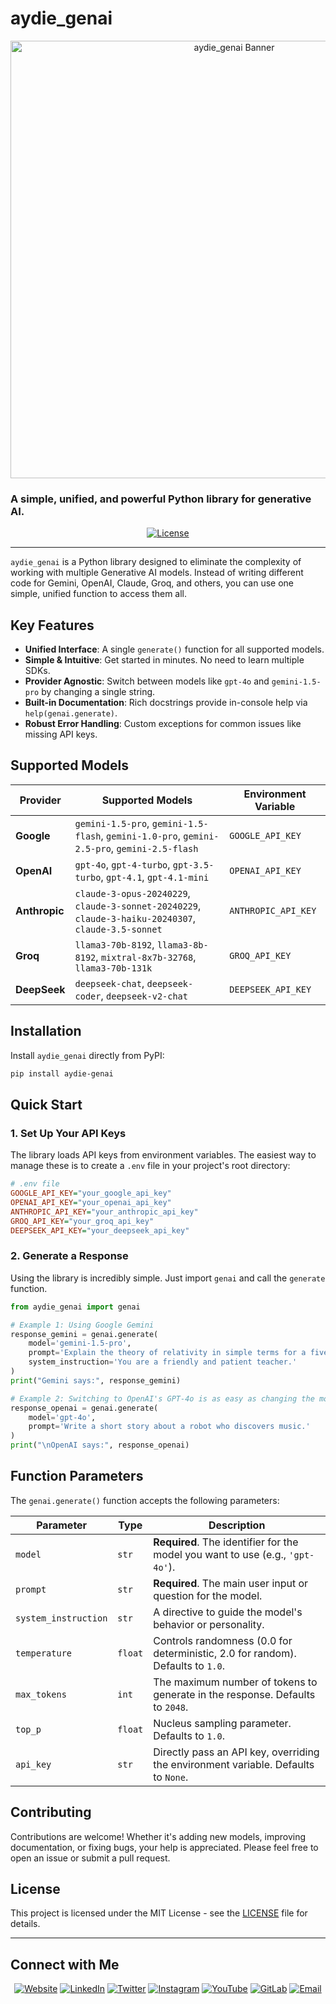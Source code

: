 # aydie_genai

<p align="center">
  <img src="https://aydie.in/banner.jpg" alt="aydie_genai Banner" width="700">
</p>

<p align="center">
  <h3><strong>A simple, unified, and powerful Python library for generative AI.</strong></h3>
</p>

<p align="center">
    <a href="https://github.com/aydie/aydie_genai/blob/main/LICENSE"><img src="https://img.shields.io/pypi/l/aydie-genai.svg?style=for-the-badge&color=lightgrey" alt="License"></a>
</p>

---

`aydie_genai` is a Python library designed to eliminate the complexity of working with multiple Generative AI models. Instead of writing different code for Gemini, OpenAI, Claude, Groq, and others, you can use one simple, unified function to access them all.

## Key Features

- **Unified Interface**: A single `generate()` function for all supported models.
- **Simple & Intuitive**: Get started in minutes. No need to learn multiple SDKs.
- **Provider Agnostic**: Switch between models like `gpt-4o` and `gemini-1.5-pro` by changing a single string.
- **Built-in Documentation**: Rich docstrings provide in-console help via `help(genai.generate)`.
- **Robust Error Handling**: Custom exceptions for common issues like missing API keys.

## Supported Models

| Provider      | Supported Models                                                                                                                               | Environment Variable  |
|---------------|------------------------------------------------------------------------------------------------------------------------------------------------|-----------------------|
| **Google** | `gemini-1.5-pro`, `gemini-1.5-flash`, `gemini-1.0-pro`, `gemini-2.5-pro`, `gemini-2.5-flash`                                                      | `GOOGLE_API_KEY`      |
| **OpenAI** | `gpt-4o`, `gpt-4-turbo`, `gpt-3.5-turbo`, `gpt-4.1`, `gpt-4.1-mini`                                                                              | `OPENAI_API_KEY`      |
| **Anthropic** | `claude-3-opus-20240229`, `claude-3-sonnet-20240229`, `claude-3-haiku-20240307`, `claude-3.5-sonnet`                                              | `ANTHROPIC_API_KEY`   |
| **Groq** | `llama3-70b-8192`, `llama3-8b-8192`, `mixtral-8x7b-32768`, `llama3-70b-131k`                                                                      | `GROQ_API_KEY`        |
| **DeepSeek** | `deepseek-chat`, `deepseek-coder`, `deepseek-v2-chat`                                                                                            | `DEEPSEEK_API_KEY`    |

## Installation

Install `aydie_genai` directly from PyPI:

```bash
pip install aydie-genai
```

## Quick Start

### 1. Set Up Your API Keys

The library loads API keys from environment variables. The easiest way to manage these is to create a `.env` file in your project's root directory:

```ini
# .env file
GOOGLE_API_KEY="your_google_api_key"
OPENAI_API_KEY="your_openai_api_key"
ANTHROPIC_API_KEY="your_anthropic_api_key"
GROQ_API_KEY="your_groq_api_key"
DEEPSEEK_API_KEY="your_deepseek_api_key"
```

### 2. Generate a Response

Using the library is incredibly simple. Just import `genai` and call the `generate` function.

```python
from aydie_genai import genai

# Example 1: Using Google Gemini
response_gemini = genai.generate(
    model='gemini-1.5-pro',
    prompt='Explain the theory of relativity in simple terms for a five-year-old.',
    system_instruction='You are a friendly and patient teacher.'
)
print("Gemini says:", response_gemini)

# Example 2: Switching to OpenAI's GPT-4o is as easy as changing the model name
response_openai = genai.generate(
    model='gpt-4o',
    prompt='Write a short story about a robot who discovers music.'
)
print("\nOpenAI says:", response_openai)
```

## Function Parameters

The `genai.generate()` function accepts the following parameters:

| Parameter            | Type    | Description                                                                                             |
|----------------------|---------|---------------------------------------------------------------------------------------------------------|
| `model`              | `str`   | **Required**. The identifier for the model you want to use (e.g., `'gpt-4o'`).                          |
| `prompt`             | `str`   | **Required**. The main user input or question for the model.                                            |
| `system_instruction` | `str`   | A directive to guide the model's behavior or personality.                                               |
| `temperature`        | `float` | Controls randomness (0.0 for deterministic, 2.0 for random). Defaults to `1.0`.                         |
| `max_tokens`         | `int`   | The maximum number of tokens to generate in the response. Defaults to `2048`.                           |
| `top_p`              | `float` | Nucleus sampling parameter. Defaults to `1.0`.                                                          |
| `api_key`            | `str`   | Directly pass an API key, overriding the environment variable. Defaults to `None`.                      |

## Contributing

Contributions are welcome! Whether it's adding new models, improving documentation, or fixing bugs, your help is appreciated. Please feel free to open an issue or submit a pull request.

## License

This project is licensed under the MIT License - see the [LICENSE](LICENSE) file for details.

---

## Connect with Me

<p align="center">
  <a href="https://aydie.in" target="_blank"><img src="https://img.shields.io/badge/Website-aydie.in-blue?logo=googlechrome" alt="Website"></a>
  <a href="https://www.linkedin.com/in/aydiemusic" target="_blank"><img src="https://img.shields.io/badge/LinkedIn-Profile-blue?logo=linkedin" alt="LinkedIn"></a>
  <a href="https://x.com/aydiemusic" target="_blank"><img src="https://img.shields.io/badge/X-Twitter-black?logo=x" alt="Twitter"></a>
  <a href="https://instagram.com/aydiemusic" target="_blank"><img src="https://img.shields.io/badge/Instagram-Profile-e4405f?logo=instagram" alt="Instagram"></a>
  <a href="https://youtube.com/@aydiemusic" target="_blank"><img src="https://img.shields.io/badge/YouTube-Channel-ff0000?logo=youtube" alt="YouTube"></a>
  <a href="https://gitlab.com/aydie" target="_blank"><img src="https://img.shields.io/badge/GitLab-Profile-fca121?logo=gitlab" alt="GitLab"></a>
  <a href="mailto:business@aydie.in"><img src="https://img.shields.io/badge/Email-business@aydie.in-lightgrey?logo=gmail" alt="Email"></a>
</p>
